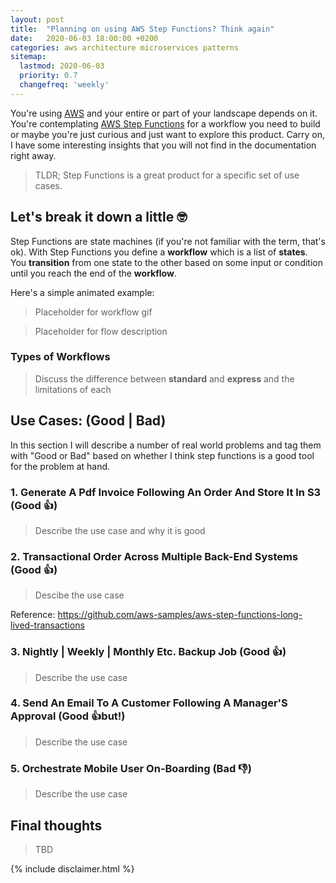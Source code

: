 ```yaml
---
layout: post
title:  "Planning on using AWS Step Functions? Think again"
date:   2020-06-03 18:00:00 +0200
categories: aws architecture microservices patterns
sitemap:
  lastmod: 2020-06-03
  priority: 0.7
  changefreq: 'weekly'
---
```


You're using [AWS](https://aws.amazon.com/) and your entire or part of your landscape depends on it. You're contemplating [AWS Step Functions](https://aws.amazon.com/step-functions/) for a workflow you need to build or maybe you're just curious and just want to explore this product. Carry on, I have some interesting insights that you will not find in the documentation right away.

> TLDR; Step Functions is a great product for a specific set of use cases.

## Let's break it down a little 🤓

Step Functions are state machines (if you're not familiar with the term, that's ok). With Step Functions you define a **workflow** which is a list of **states**. You **transition** from one state to the other based on some input or condition until you reach the end of the **workflow**.

Here's a simple animated example:

> Placeholder for workflow gif

> Placeholder for flow description

### Types of Workflows

> Discuss the difference between **standard** and **express** and the limitations of each

## Use Cases: (Good | Bad)

In this section I will describe a number of real world problems and tag them with "Good or Bad" based on whether I think step functions is a good tool for the problem at hand.

### 1. Generate A Pdf Invoice Following An Order And Store It In S3 (Good 👍)

> Describe the use case and why it is good

### 2. Transactional Order Across Multiple Back-End Systems (Good 👍)

> Descibe the use case

Reference: https://github.com/aws-samples/aws-step-functions-long-lived-transactions

### 3. Nightly | Weekly | Monthly Etc. Backup Job (Good 👍)

> Describe the use case

### 4. Send An Email To A Customer Following A Manager'S Approval (Good 👍but!)

> Describe the use case

### 5. Orchestrate Mobile User On-Boarding (Bad 👎)

> Describe the use case

## Final thoughts

> TBD

{% include disclaimer.html %}